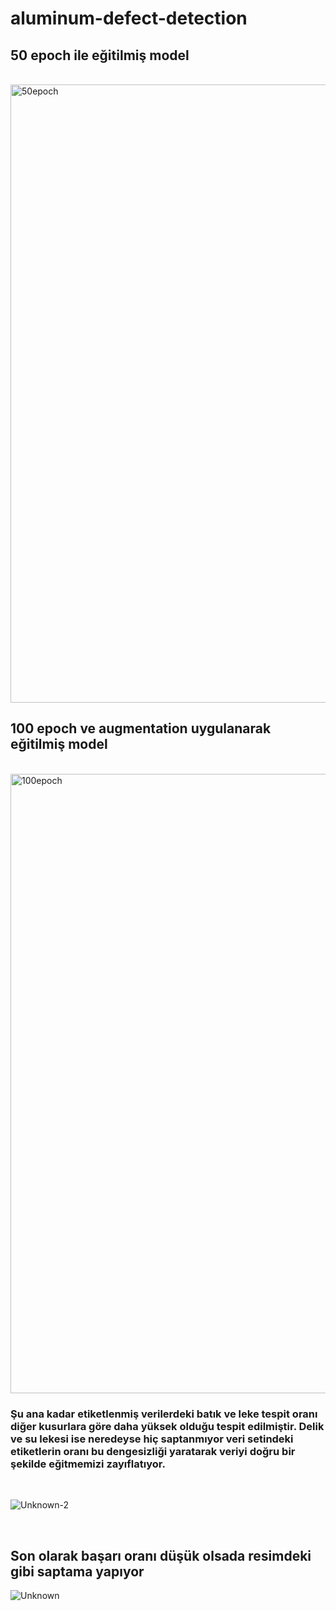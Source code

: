 # aluminum-defect-detection
## 50 epoch ile eğitilmiş model
<br>

<img width="989" alt="50epoch" src="https://github.com/user-attachments/assets/21a1a593-2c14-4f89-905d-c0ec167921f4" />
<br>

## 100 epoch ve augmentation uygulanarak eğitilmiş model
<br>

<img width="991" alt="100epoch" src="https://github.com/user-attachments/assets/a42b69e8-4716-49a5-aa36-0d5fa35ee496" />
<br>

### Şu ana kadar etiketlenmiş verilerdeki batık ve leke tespit oranı diğer kusurlara göre daha yüksek olduğu tespit edilmiştir. Delik ve su lekesi ise neredeyse hiç saptanmıyor veri setindeki etiketlerin oranı bu dengesizliği yaratarak veriyi doğru bir şekilde eğitmemizi zayıflatıyor.
<br>

![Unknown-2](https://github.com/user-attachments/assets/5b639af4-9653-44b3-9d80-6e984affaad4)

<br>

 ## Son olarak başarı oranı düşük olsada resimdeki gibi saptama yapıyor
 ![Unknown](https://github.com/user-attachments/assets/834dae16-400d-4431-b4df-b0e27a021850)
<br>

